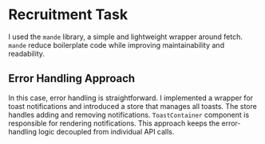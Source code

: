 # Recruitment Task

I used the `mande` library, a simple and lightweight wrapper around fetch. `mande` reduce boilerplate code while improving maintainability and readability.

## Error Handling Approach

In this case, error handling is straightforward. I implemented a wrapper for toast notifications and introduced a store that manages all toasts. The store handles adding and removing notifications. `ToastContainer` component is responsible for rendering notifications. This approach keeps the error-handling logic decoupled from individual API calls.
